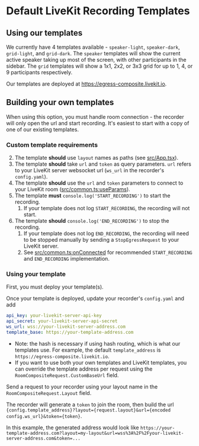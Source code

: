 # Default LiveKit Recording Templates

## Using our templates

We currently have 4 templates available - `speaker-light`, `speaker-dark`, `grid-light`, and `grid-dark`.
The `speaker` templates will show the current active speaker taking up most of the screen, with other participants in the sidebar.
The `grid` templates will show a 1x1, 2x2, or 3x3 grid for up to 1, 4, or 9 participants respectively.

Our templates are deployed at https://egress-composite.livekit.io.

## Building your own templates

When using this option, you must handle room connection - the recorder will only open the url and start recording.
It's easiest to start with a copy of one of our existing templates.

### Custom template requirements

2. The template **should** use `layout` names as paths (see [src/App.tsx](https://github.com/livekit/egress/blob/main/web/src/App.tsx)).
3. The template **should** take `url` and `token` as query parameters. `url` refers to your LiveKit server websocket url (`ws_url` in the recorder's `config.yaml`).
4. The template **should** use the `url` and `token` parameters to connect to your LiveKit room
   ([src/common.ts:useParams](https://github.com/livekit/egress/blob/main/web/src/common.ts#L37)).
5. The template **must** `console.log('START_RECORDING')` to start the recording.
   1. If your template does not log `START_RECORDING`, the recording will not start.
6. The template **should** `console.log('END_RECORDING')` to stop the recording.
   1. If your template does not log `END_RECORDING`, the recording will need to be stopped manually by sending a
      `StopEgressRequest` to your LiveKit server.
   2. See [src/common.ts:onConnected](https://github.com/livekit/egress/blob/main/web/src/common.ts#L13)
      for recommended `START_RECORDING` and `END_RECORDING` implementation.

### Using your template

First, you must deploy your template(s).

Once your template is deployed, update your recorder's `config.yaml` and add
```yaml
api_key: your-livekit-server-api-key
api_secret: your-livekit-server-api-secret
ws_url: wss://your-livekit-server-address.com
template_base: https://your-template-address.com
```
* Note: the hash is necessary if using hash routing, which is what our templates use. For example, the default
  `template_address` is `https://egress-composite.livekit.io`.
* If you want to use both your own templates and LiveKit templates, you can override the template address per
  request using the `RoomCompositeRequest.CustomBaseUrl` field.

Send a request to your recorder using your layout name in the `RoomCompositeRequest.Layout` field.

The recorder will generate a `token` to join the room, then build the url
`{config.template_address}?layout={request.layout}&url={encoded config.ws_url}&token={token}`.

In this example, the generated address would look like
`https://your-template-address.com?layout=my-layout&url=wss%3A%2F%2Fyour-livekit-server-address.com&token=...`
